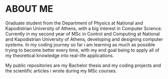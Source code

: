 # ABOUT ME

Graduate student from the Department of Physics at National and Kapodistrian University of Athens, with a big interest in Computer Science. 
Currently in my second year of MSc in Control and Computing at National and Kapodistrian University of Athens, developing and designing computer systems. 
In my coding journey so far i am learning as much as possible trying to become better every time, with my end goal being to apply all of my theoretical knowledge into real-life applications. 

My public repositories are my Bachelor thesis and my coding projects and the scientific articles i wrote during my MSc courses.
